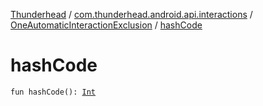 [Thunderhead](../../index.md) / [com.thunderhead.android.api.interactions](../index.md) / [OneAutomaticInteractionExclusion](index.md) / [hashCode](./hash-code.md)

# hashCode

`fun hashCode(): `[`Int`](https://kotlinlang.org/api/latest/jvm/stdlib/kotlin/-int/index.html)